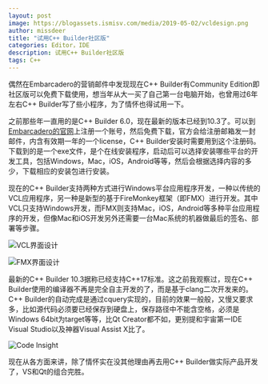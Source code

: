 ```yaml
---
layout: post
image: https://blogassets.ismisv.com/media/2019-05-02/vcldesign.png
author: missdeer
title: "试用C++ Builder社区版"
categories: Editor，IDE
description: 试用C++ Builder社区版
tags: C++
---
```


偶然在Embarcadero的营销邮件中发现现在C++ Builder有Community Edition即社区版可以免费下载使用，想当年从大一买了自己第一台电脑开始，也曾用过6年左右C++ Builder写了些小程序，为了情怀也得试用一下。

之前那些年一直用的是C++ Builder 6.0，现在最新的版本已经到10.3了。可以到[Embarcadero的官网](https://www.embarcadero.com/products/cbuilder/starter/free-download)上注册一个账号，然后免费下载，官方会给注册邮箱发一封邮件，内含有效期一年的一个license，C++ Builder安装时需要用到这个注册码。下载到的是一个exe文件，是个在线安装程序，启动后可以选择安装哪些平台的开发工具，包括Windows，Mac，iOS，Android等等，然后会根据选择内容的多少，下载相应的安装包进行安装。

现在的C++ Builder支持两种方式进行Windows平台应用程序开发，一种以传统的VCL应用程序，另一种是新型的基于FireMonkey框架（即FMX）进行开发。其中VCL只支持Windows开发，而FMX则支持Mac，iOS，Android等多种平台应用程序的开发，但像Mac和iOS开发另外还需要一台Mac系统的机器做最后的签名、部署等步骤。

![VCL界面设计](https://blogassets.ismisv.com/media/2019-05-02/vcldesign.png)

![FMX界面设计](https://blogassets.ismisv.com/media/2019-05-02/fmxdesign.png)

最新的C++ Builder 10.3据称已经支持C++17标准。这之前我观察过，现在C++ Builder使用的编译器不再是完全自主开发的了，而是基于clang二次开发来的。C++ Builder的自动完成是通过cquery实现的，目前的效果一般般，又慢又要求多，比如源代码必须要已经保存到硬盘上，保存路径中不能含空格，必须是Windows 64bit为target等等，比Qt Creator都不如，更别提和宇宙第一IDE Visual Studio以及神器Visual Assist X比了。

![Code Insight](https://blogassets.ismisv.com/media/2019-05-02/codeinsight.png)

现在从各方面来讲，除了情怀实在没其他理由再去用C++ Builder做实际产品开发了，VS和Qt的组合完胜。